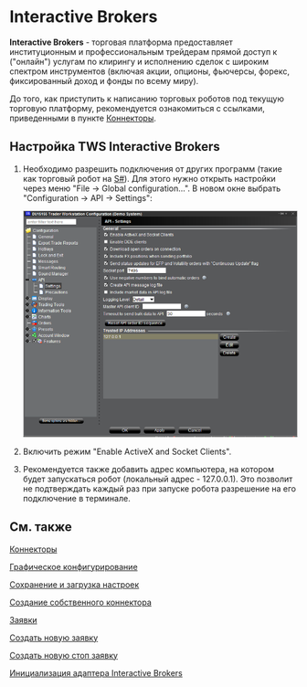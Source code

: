 # Interactive Brokers

**Interactive Brokers** \- торговая платформа предоставляет институционным и профессиональным трейдерам прямой доступ к ("онлайн") услугам по клирингу и исполнению сделок с широким спектром инструментов (включая акции, опционы, фьючерсы, форекс, фиксированный доход и фонды по всему миру).

До того, как приступить к написанию торговых роботов под текущую торговую платформу, рекомендуется ознакомиться с ссылками, приведенными в пункте [Коннекторы](../../connectors.md). 

## Настройка TWS Interactive Brokers

1. Необходимо разрешить подключения от других программ (такие как торговый робот на [S\#](../../../api.md)). Для этого нужно открыть настройки через меню "File \-\> Global configuration...". В новом окне выбрать "Configuration \-\> API \-\> Settings":

   ![ib settings](../../../../images/ib_settings.png)

2. Включить режим "Enable ActiveX and Socket Clients".
3. Рекомендуется также добавить адрес компьютера, на котором будет запускаться робот (локальный адрес \- 127.0.0.1). Это позволит не подтверждать каждый раз при запуске робота разрешение на его подключение в терминале.

## См. также

[Коннекторы](../../connectors.md)

[Графическое конфигурирование](../graphical_configuration.md)

[Сохранение и загрузка настроек](../save_and_load_settings.md)

[Создание собственного коннектора](../creating_own_connector.md)

[Заявки](../../orders_management.md)

[Создать новую заявку](../../orders_management/create_new_order.md)

[Создать новую стоп заявку](../../orders_management/create_new_stop_order.md)

[Инициализация адаптера Interactive Brokers](interactive_brokers/adapter_initialization_interactive_brokers.md)
